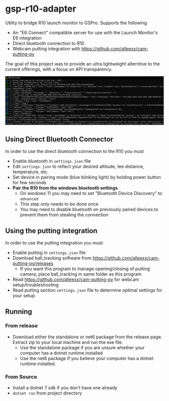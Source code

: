 # gsp-r10-adapter

Utility to bridge R10 launch monitor to GSPro. Supports the following
  - An "E6 Connect" compatible server for use with the Launch Monitor's E6 integration
  - Direct bluetooth connection to R10
  - Webcam putting integration with https://github.com/alleexx/cam-putting-py

The goal of this project was to provide an ultra lightweight alterntive to the current offerings, with a focus on API transparency.

![Sample](screenshot.png)


## Using Direct Bluetooth Connector

In order to use the direct bluetooth connection to the R10 you must
- Enable bluetooth in `settings.json` file
- Edit `settings.json` to reflect your desired altitude, tee distance, temperature, etc.
- Set device in pairing mode (blue blinking light) by holding power button for few seconds
- **Pair the R10 from the windows bluetooth settings**
  - On windows 11 you may need to set "Bluetooth Device Discovery" to `advanced`
  - This step only needs to be done once
  - You may need to disable bluetooth on previously paired devices to prevent them from stealing the connection

## Using the putting integration

In order to use the putting integration you must
- Enable putting in `settings.json` file
- Download ball_tracking software from https://github.com/alleexx/cam-putting-py/releases
  - If you want this program to manage opening/closing of putting camera, place ball_tracking in same folder as this program
- Read https://github.com/alleexx/cam-putting-py for webcam setup/troubleshooting
- Read putting section `settings.json` file to determine optimal settings for your setup


## Running

### From release

- Download either the standalone or net6 package from the release page. Extract zip to your local machine and run the exe file.
  - Use the standalone package if you are unsure whether your computer has a dotnet runtime installed
  - Use the net6 package if you believe your computer has a dotnet runtime installed.

### From Source

- Install a dotnet 7 sdk if you don't have one already
- `dotnet run` from project directory